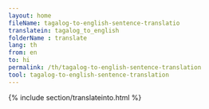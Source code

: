 ```yaml
---
layout: home
fileName: tagalog-to-english-sentence-translatio
translatein: tagalog_to_english
folderName : translate
lang: th
from: en
to: hi
permalink: /th/tagalog-to-english-sentence-translation
tool: tagalog-to-english-sentence-translation
---
```

{% include section/translateinto.html %}